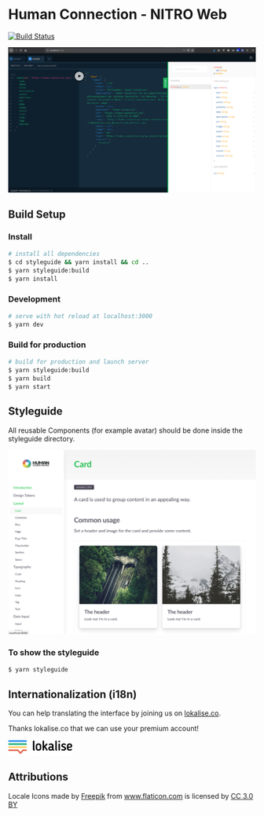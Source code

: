 # Human Connection - NITRO Web
[![Build Status](https://travis-ci.com/Human-Connection/Nitro-Web.svg?branch=master)](https://travis-ci.com/Human-Connection/Nitro-Web)

![UI Screenshot](screenshot.png)

## Build Setup



### Install
``` bash
# install all dependencies
$ cd styleguide && yarn install && cd ..
$ yarn styleguide:build
$ yarn install
```

### Development
``` bash
# serve with hot reload at localhost:3000
$ yarn dev
```

### Build for production
``` bash
# build for production and launch server
$ yarn styleguide:build
$ yarn build
$ yarn start
```

## Styleguide

All reusable Components (for example avatar) should be done inside the styleguide directory.

![Styleguide Screenshot](screenshot-styleguide.png)

### To show the styleguide
``` bash
$ yarn styleguide
```

## Internationalization (i18n)

You can help translating the interface by joining us on [lokalise.co](https://lokalise.co/public/556252725c18dd752dd546.13222042/).

Thanks lokalise.co that we can use your premium account!

<a href="(https://lokalise.co/public/556252725c18dd752dd546.13222042/)."><img src="lokalise.png" alt="localise.co" height="32px" /></a>

## Attributions

<div>Locale Icons made by <a href="http://www.freepik.com/" title="Freepik">Freepik</a> from <a href="https://www.flaticon.com/" 		    title="Flaticon">www.flaticon.com</a> is licensed by <a href="http://creativecommons.org/licenses/by/3.0/" 		    title="Creative Commons BY 3.0" target="_blank">CC 3.0 BY</a></div>
